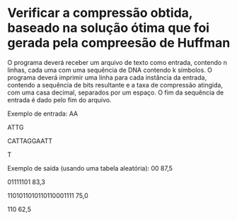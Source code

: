 # Verificar a compressão obtida, baseado na solução ótima que foi gerada pela compreesão de Huffman
O programa deverá receber um arquivo de texto como entrada, contendo n linhas, 
cada uma com uma sequência de DNA contendo k símbolos. 
O programa deverá imprimir uma linha para cada instância da entrada, 
contendo a sequência de bits resultante e a taxa de compressão atingida, com uma casa decimal, separados por um espaço. 
O fim da sequência de entrada é dado pelo fim do arquivo.

Exemplo de entrada:
AA

ATTG

CATTAGGAATT

T

Exemplo de saída (usando uma tabela aleatória):
00 87,5

01111101 83,3

1101011010110110001111 75,0

110 62,5
